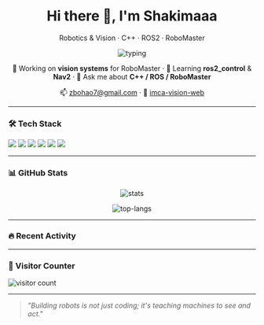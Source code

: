 <h1 align="center">Hi there 👋, I'm <b>Shakimaaa</b></h1>
<p align="center">
  Robotics & Vision · C++ · ROS2 · RoboMaster
</p>

<p align="center">
  <img src="https://readme-typing-svg.demolab.com?pause=800&width=420&lines=Robotics+%26+Vision;RoboMaster+Vision+%7C+C%2B%2B+%7C+ROS2;Learning+ros2_control+%26+Nav2" alt="typing" />
</p>

<p align="center">
  🔭 Working on <b>vision systems</b> for RoboMaster ·
  🌱 Learning <b>ros2_control</b> & <b>Nav2</b> ·
  💬 Ask me about <b>C++ / ROS / RoboMaster</b>
</p>

<p align="center">
  📫 <a href="mailto:zbohao7@gmail.com">zbohao7@gmail.com</a> ·
  📄 <a href="https://imca-vision-web.readthedocs.io/">imca-vision-web</a>
</p>

---

### 🛠️ Tech Stack
<p>
  <img src="https://img.shields.io/badge/Linux-FCC624?style=flat-square&logo=linux&logoColor=black" />
  <img src="https://img.shields.io/badge/C%2B%2B-00599C?style=flat-square&logo=c%2B%2B&logoColor=white" />
  <img src="https://img.shields.io/badge/Python-3776AB?style=flat-square&logo=python&logoColor=white" />
  <img src="https://img.shields.io/badge/ROS2-Humble-22314E?style=flat-square&logo=ros" />
  <img src="https://img.shields.io/badge/Nav2-Navigation-6A5ACD?style=flat-square" />
  <img src="https://img.shields.io/badge/OpenCV-5C3EE8?style=flat-square&logo=opencv&logoColor=white" />
</p>

---

### 📊 GitHub Stats
<div align="center">

<img
  src="https://github-readme-stats.vercel.app/api?username=shakimaaa&show_icons=true&hide_title=true&hide_rank=false&theme=transparent&include_all_commits=true&card_width=420"
  alt="stats" />

<img
  src="https://github-readme-stats.vercel.app/api/top-langs/?username=shakimaaa&layout=compact&theme=transparent&card_width=420"
  alt="top-langs" />

</div>

---

### 🔥 Recent Activity
<!--START_SECTION:activity-->
<!-- 这里将由 GitHub Action 自动填充你的最近活动 -->
<!--END_SECTION:activity-->

---

### 🎯 Visitor Counter
<p>
  <!-- 方案A：原 glitch 计数器，使用 <img> 更稳定 -->
  <img src="https://profile-counter.glitch.me/shakimaaa/count.svg" alt="visitor count" />
</p>

---

> _"Building robots is not just coding; it's teaching machines to see and act."_
